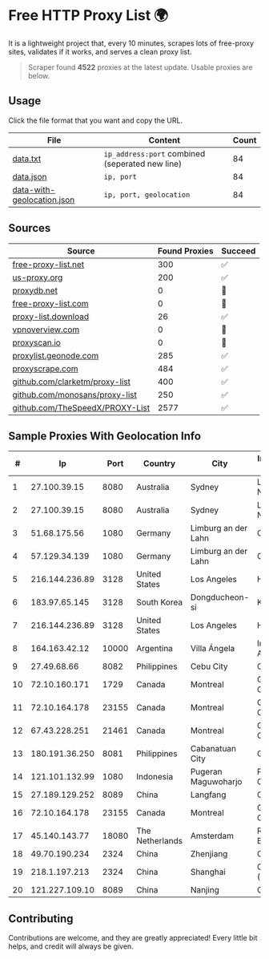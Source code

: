 
# Free HTTP Proxy List 🌍

It is a lightweight project that, every 10 minutes, scrapes lots of free-proxy sites, validates if it works, and serves a clean proxy list.


> Scraper found **4522** proxies at the latest update. Usable proxies are below.

## Usage

Click the file format that you want and copy the URL.


|File|Content|Count|
|----|-------|-----|
|[data.txt](https://raw.githubusercontent.com/themiralay/Proxy-List-World/master/data.txt)|`ip_address:port` combined (seperated new line)|84|
|[data.json](https://raw.githubusercontent.com/themiralay/Proxy-List-World/master/data.json)|`ip, port`|84|
|[data-with-geolocation.json](https://raw.githubusercontent.com/themiralay/Proxy-List-World/master/data-with-geolocation.json)|`ip, port, geolocation`|84|

## Sources

|Source|Found Proxies|Succeed|
|------|-------------|-------|
|[free-proxy-list.net](https://free-proxy-list.net)|300|✅|
|[us-proxy.org](https://www.us-proxy.org)|200|✅|
|[proxydb.net](http://proxydb.net)|0|🚫|
|[free-proxy-list.com](https://free-proxy-list.com/?page=&port=&type%5B%5D=http&type%5B%5D=https&up_time=0&search=Search)|0|🚫|
|[proxy-list.download](https://www.proxy-list.download/HTTP)|26|✅|
|[vpnoverview.com](https://vpnoverview.com/privacy/anonymous-browsing/free-proxy-servers)|0|🚫|
|[proxyscan.io](https://www.proxyscan.io)|0|🚫|
|[proxylist.geonode.com](https://proxylist.geonode.com/api/proxy-list?limit=300&page=1&sort_by=lastChecked&sort_type=desc&protocols=http,https)|285|✅|
|[proxyscrape.com](https://api.proxyscrape.com/v2/?request=displayproxies&protocol=http&timeout=10000&country=all&ssl=all&anonymity=all)|484|✅|
|[github.com/clarketm/proxy-list](https://raw.githubusercontent.com/clarketm/proxy-list/master/proxy-list-raw.txt)|400|✅|
|[github.com/monosans/proxy-list](https://raw.githubusercontent.com/monosans/proxy-list/main/proxies/http.txt)|250|✅|
|[github.com/TheSpeedX/PROXY-List](https://raw.githubusercontent.com/TheSpeedX/PROXY-List/master/http.txt)|2577|✅|


## Sample Proxies With Geolocation Info

|#|Ip|Port|Country|City|Internet Service Provider|
|-|--|----|-------|----|-------------------------|
|1|27.100.39.15|8080|Australia|Sydney|Liberally Network LLC|
|2|27.100.39.15|8080|Australia|Sydney|Liberally Network LLC|
|3|51.68.175.56|1080|Germany|Limburg an der Lahn|OVH SAS|
|4|57.129.34.139|1080|Germany|Limburg an der Lahn|OVH SAS|
|5|216.144.236.89|3128|United States|Los Angeles|HostPapa|
|6|183.97.65.145|3128|South Korea|Dongducheon-si|Korea Telecom|
|7|216.144.236.89|3128|United States|Los Angeles|HostPapa|
|8|164.163.42.12|10000|Argentina|Villa Ángela|Interret Villa Angela SRL|
|9|27.49.68.66|8082|Philippines|Cebu City|Converge ICT|
|10|72.10.160.171|1729|Canada|Montreal|GloboTech Communications|
|11|72.10.164.178|23155|Canada|Montreal|GloboTech Communications|
|12|67.43.228.251|21461|Canada|Montreal|GloboTech Communications|
|13|180.191.36.250|8081|Philippines|Cabanatuan City|Globe Telecom|
|14|121.101.132.99|1080|Indonesia|Pugeran Maguwoharjo|PT SELARAS CITRA TERABIT|
|15|27.189.129.252|8089|China|Langfang|Chinanet|
|16|72.10.164.178|23155|Canada|Montreal|GloboTech Communications|
|17|45.140.143.77|18080|The Netherlands|Amsterdam|RoyaleHosting BV|
|18|49.70.190.234|2324|China|Zhenjiang|Chinanet|
|19|218.1.197.213|2324|China|Shanghai|China Telecom (Group)|
|20|121.227.109.10|8089|China|Nanjing|China Telecom|



## Contributing

Contributions are welcome, and they are greatly appreciated! Every
little bit helps, and credit will always be given.

